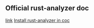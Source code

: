 ## Official rust-analyzer doc

[link](https://rust-analyzer.github.io/manual.html#vimneovim)
[Install rust-analyzer in coc](https://rust-analyzer.github.io/manual.html#vimneovim)
